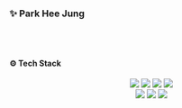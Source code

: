 
### ✨ Park Hee Jung 
<br>
<br>

#### ⚙️ Tech Stack 

<div align=center> 
    <img src="https://img.shields.io/badge/HTML5-E34F26?style=flat-square&logo=HTML5&logoColor=white">
      <img src="https://img.shields.io/badge/CSS3-1572B6?style=flat-square&logo=CSS3&logoColor=white">
      <img src="https://img.shields.io/badge/JavaScript-F7DF1E?style=flat-square&logo=JavaScript&logoColor=white">
      <img src="https://img.shields.io/badge/TypeScript-3178C6?style=flat-square&logo=TypeScript&logoColor=white"><br/>
      <img src="https://img.shields.io/badge/React-61DAFB?style=flat-square&logo=React&logoColor=white">
      <img src="https://img.shields.io/badge/Python-3776AB?style=flat-square&logo=Python&logoColor=white">
      <img src="https://img.shields.io/badge/C-A8B9CC?style=flat-square&logo=C&logoColor=white">  
  <br>
</div>


    
<!--
**parkheeddong/parkheeddong** is a ✨ _special_ ✨ repository because its `README.md` (this file) appears on your GitHub profile.

Here are some ideas to get you started:

- 🔭 I’m currently working on ...
- 🌱 I’m currently learning ...
- 👯 I’m looking to collaborate on ...
- 🤔 I’m looking for help with ...
- 💬 Ask me about ...
- 📫 How to reach me: ...
- 😄 Pronouns: ...
- ⚡ Fun fact: ...
-->
